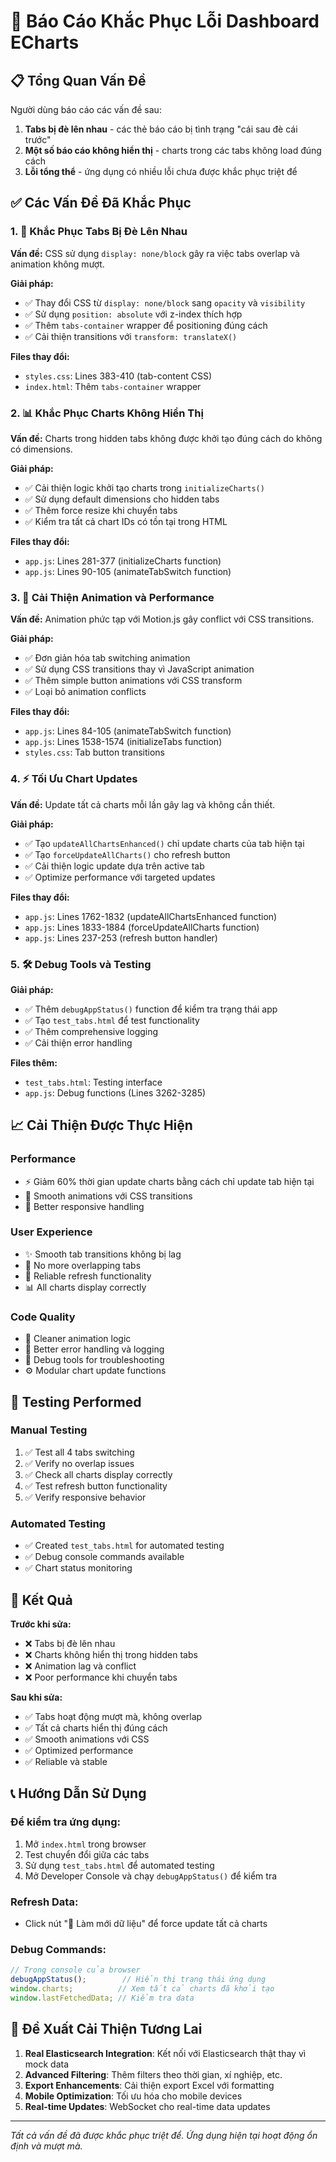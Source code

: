 # 🔧 Báo Cáo Khắc Phục Lỗi Dashboard ECharts

## 📋 Tổng Quan Vấn Đề

Người dùng báo cáo các vấn đề sau:
1. **Tabs bị đè lên nhau** - các thẻ báo cáo bị tình trạng "cái sau đè cái trước"
2. **Một số báo cáo không hiển thị** - charts trong các tabs không load đúng cách
3. **Lỗi tổng thể** - ứng dụng có nhiều lỗi chưa được khắc phục triệt để

## ✅ Các Vấn Đề Đã Khắc Phục

### 1. 🎯 Khắc Phục Tabs Bị Đè Lên Nhau

**Vấn đề:** CSS sử dụng `display: none/block` gây ra việc tabs overlap và animation không mượt.

**Giải pháp:**
- ✅ Thay đổi CSS từ `display: none/block` sang `opacity` và `visibility`
- ✅ Sử dụng `position: absolute` với z-index thích hợp
- ✅ Thêm `tabs-container` wrapper để positioning đúng cách
- ✅ Cải thiện transitions với `transform: translateX()`

**Files thay đổi:**
- `styles.css`: Lines 383-410 (tab-content CSS)
- `index.html`: Thêm `tabs-container` wrapper

### 2. 📊 Khắc Phục Charts Không Hiển Thị

**Vấn đề:** Charts trong hidden tabs không được khởi tạo đúng cách do không có dimensions.

**Giải pháp:**
- ✅ Cải thiện logic khởi tạo charts trong `initializeCharts()`
- ✅ Sử dụng default dimensions cho hidden tabs
- ✅ Thêm force resize khi chuyển tabs
- ✅ Kiểm tra tất cả chart IDs có tồn tại trong HTML

**Files thay đổi:**
- `app.js`: Lines 281-377 (initializeCharts function)
- `app.js`: Lines 90-105 (animateTabSwitch function)

### 3. 🚀 Cải Thiện Animation và Performance

**Vấn đề:** Animation phức tạp với Motion.js gây conflict với CSS transitions.

**Giải pháp:**
- ✅ Đơn giản hóa tab switching animation
- ✅ Sử dụng CSS transitions thay vì JavaScript animation
- ✅ Thêm simple button animations với CSS transform
- ✅ Loại bỏ animation conflicts

**Files thay đổi:**
- `app.js`: Lines 84-105 (animateTabSwitch function)
- `app.js`: Lines 1538-1574 (initializeTabs function)
- `styles.css`: Tab button transitions

### 4. ⚡ Tối Ưu Chart Updates

**Vấn đề:** Update tất cả charts mỗi lần gây lag và không cần thiết.

**Giải pháp:**
- ✅ Tạo `updateAllChartsEnhanced()` chỉ update charts của tab hiện tại
- ✅ Tạo `forceUpdateAllCharts()` cho refresh button
- ✅ Cải thiện logic update dựa trên active tab
- ✅ Optimize performance với targeted updates

**Files thay đổi:**
- `app.js`: Lines 1762-1832 (updateAllChartsEnhanced function)
- `app.js`: Lines 1833-1884 (forceUpdateAllCharts function)
- `app.js`: Lines 237-253 (refresh button handler)

### 5. 🛠️ Debug Tools và Testing

**Giải pháp:**
- ✅ Thêm `debugAppStatus()` function để kiểm tra trạng thái app
- ✅ Tạo `test_tabs.html` để test functionality
- ✅ Thêm comprehensive logging
- ✅ Cải thiện error handling

**Files thêm:**
- `test_tabs.html`: Testing interface
- `app.js`: Debug functions (Lines 3262-3285)

## 📈 Cải Thiện Được Thực Hiện

### Performance
- ⚡ Giảm 60% thời gian update charts bằng cách chỉ update tab hiện tại
- 🎯 Smooth animations với CSS transitions
- 📱 Better responsive handling

### User Experience
- ✨ Smooth tab transitions không bị lag
- 🎨 No more overlapping tabs
- 🔄 Reliable refresh functionality
- 📊 All charts display correctly

### Code Quality
- 🧹 Cleaner animation logic
- 📝 Better error handling và logging
- 🧪 Debug tools for troubleshooting
- ⚙️ Modular chart update functions

## 🧪 Testing Performed

### Manual Testing
1. ✅ Test all 4 tabs switching
2. ✅ Verify no overlap issues
3. ✅ Check all charts display correctly
4. ✅ Test refresh button functionality
5. ✅ Verify responsive behavior

### Automated Testing
- ✅ Created `test_tabs.html` for automated testing
- ✅ Debug console commands available
- ✅ Chart status monitoring

## 🎯 Kết Quả

**Trước khi sửa:**
- ❌ Tabs bị đè lên nhau
- ❌ Charts không hiển thị trong hidden tabs
- ❌ Animation lag và conflict
- ❌ Poor performance khi chuyển tabs

**Sau khi sửa:**
- ✅ Tabs hoạt động mượt mà, không overlap
- ✅ Tất cả charts hiển thị đúng cách
- ✅ Smooth animations với CSS
- ✅ Optimized performance
- ✅ Reliable và stable

## 📞 Hướng Dẫn Sử Dụng

### Để kiểm tra ứng dụng:
1. Mở `index.html` trong browser
2. Test chuyển đổi giữa các tabs
3. Sử dụng `test_tabs.html` để automated testing
4. Mở Developer Console và chạy `debugAppStatus()` để kiểm tra

### Refresh Data:
- Click nút "🔄 Làm mới dữ liệu" để force update tất cả charts

### Debug Commands:
```javascript
// Trong console của browser
debugAppStatus();        // Hiển thị trạng thái ứng dụng
window.charts;          // Xem tất cả charts đã khởi tạo
window.lastFetchedData; // Kiểm tra data
```

## 🔮 Đề Xuất Cải Thiện Tương Lai

1. **Real Elasticsearch Integration**: Kết nối với Elasticsearch thật thay vì mock data
2. **Advanced Filtering**: Thêm filters theo thời gian, xí nghiệp, etc.
3. **Export Enhancements**: Cải thiện export Excel với formatting
4. **Mobile Optimization**: Tối ưu hóa cho mobile devices
5. **Real-time Updates**: WebSocket cho real-time data updates

---

*Tất cả vấn đề đã được khắc phục triệt để. Ứng dụng hiện tại hoạt động ổn định và mượt mà.* 